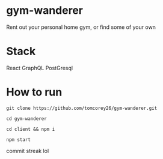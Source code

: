 # gym-wanderer
Rent out your personal home gym, or find some of your own

# Stack
React
GraphQL
PostGresql

# How to run


`git clone https://github.com/tomcorey26/gym-wanderer.git`

`cd gym-wanderer`

`cd client && npm i`

`npm start`

commit streak lol
